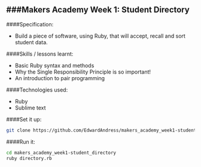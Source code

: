 ###Makers Academy Week 1: Student Directory
-----------------------------------------

####Specification: 
 * Build a piece of software, using Ruby, that will accept, recall and sort student data.

####Skills / lessons learnt:
 * Basic Ruby syntax and methods
 * Why the Single Responsibility Principle is so important!
 * An introduction to pair programming

####Technologies used:
 * Ruby
 * Sublime text

####Set it up:
```sh
git clone https://github.com/EdwardAndress/makers_academy_week1-student_directory.git
```

####Run it:
```sh
cd makers_academy_week1-student_directory
ruby directory.rb
```
